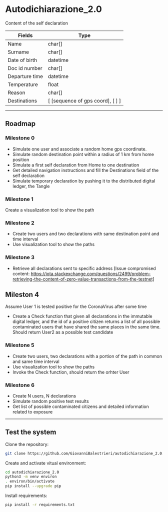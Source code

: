 # Autodichiarazione_2.0

Content of the self declaration

Fields | Type
--- | --- 
Name | char[] 
Surname | char[] 
Date of birth | datetime 
Doc id number | char[] 
Departure time | datetime
Temperature | float
Reason  | char[] 
Destinations | [ [sequence of gps coord], [ ] ]

---

## Roadmap

### Milestone 0

- Simulate one user and associate a random home gps coordinate.
- Simulate random destination point within a radius of 1 km from home position
- Simulate a first self declaration from Home to one destination
- Get detailed navigation instructions and fill the Destinations field of the self declaration
- Simulate temporary declaration by pushing it to the distributed digital ledger, the Tangle

### Milestone 1

 Create a visualization tool to show the path

### Milestone 2

- Create two users and two declarations with same destination point and time interval
- Use visualization tool to show the paths

### Milestone 3
 
- Retrieve all declarations sent to specific address
 [Issue compromised content: https://iota.stackexchange.com/questions/2499/problem-retrieving-the-content-of-zero-value-transactions-from-the-testnet]

## Mileston 4

 Assume User 1 is tested positive for the CoronaVirus after some time
- Create a Check function that given all declarations in the immutable digital ledger, and the id of a positive citizen returns a list of all possible contaminated users that have shared the same places in the same time. Should return User2 as a possible test candidate

### Milestone 5

- Create two users, two declarations with a portion of the path in common and same time interval
- Use visualization tool to show the paths
- Invoke the Check function, should return the orhter User

### Milestone 6

- Create N users, N declarations
- Simulate random positive test results
- Get list of possible contaminated citizens and detailed information related to exposure

---

## Test the system

Clone the repository:

```bash
git clone https://github.com/GiovanniBalestrieri/autodichiarazione_2.0.git
```

Create and activate vitual environment:
```bash
cd autodichiarazione_2.0
python3 -m venv environ
. environ/bin/activate
pip install --upgrade pip
```
Install requirements:
```bash
pip install -r requirements.txt
```

